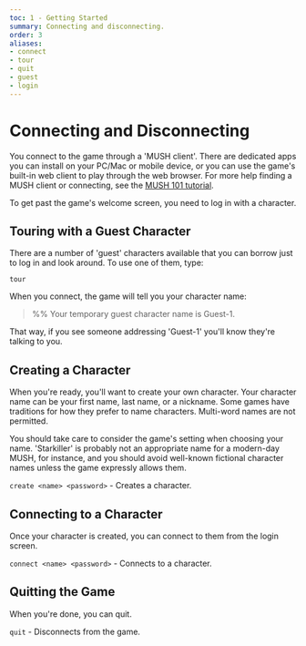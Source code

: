 ```yaml
---
toc: 1 - Getting Started
summary: Connecting and disconnecting.
order: 3
aliases:
- connect
- tour
- quit
- guest
- login
---
```

# Connecting and Disconnecting

You connect to the game through a 'MUSH client'.  There are dedicated apps you can install on your PC/Mac or mobile device, or you can use the game's built-in web client to play through the web browser.  For more help finding a MUSH client or connecting, see the [MUSH 101 tutorial](https://aresmush.com/mush-101).

To get past the game's welcome screen, you need to log in with a character.  

## Touring with a Guest Character

There are a number of 'guest' characters available that you can borrow just to log in and look around.  To use one of them, type:

`tour`

When you connect, the game will tell you your character name:

> %% Your temporary guest character name is Guest-1.

That way, if you see someone addressing 'Guest-1' you'll know they're talking to you.

## Creating a Character

When you're ready, you'll want to create your own character.  Your character name can be your first name, last name, or a nickname.  Some games have traditions for how they prefer to name characters.  Multi-word names are not permitted.  

You should take care to consider the game's setting when choosing your name.  'Starkiller' is probably not an appropriate name for a modern-day MUSH, for instance, and you should avoid well-known fictional character names unless the game expressly allows them.

`create <name> <password>` - Creates a character.

## Connecting to a Character

Once your character is created, you can connect to them from the login screen.

`connect <name> <password>` - Connects to a character.

## Quitting the Game

When you're done, you can quit.

`quit` - Disconnects from the game.
